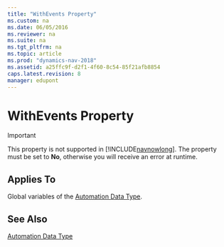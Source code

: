 ```yaml
---
title: "WithEvents Property"
ms.custom: na
ms.date: 06/05/2016
ms.reviewer: na
ms.suite: na
ms.tgt_pltfrm: na
ms.topic: article
ms.prod: "dynamics-nav-2018"
ms.assetid: a25ffc9f-d2f1-4f60-8c54-85f21afb8854
caps.latest.revision: 8
manager: edupont
---
```

# WithEvents Property
> [!IMPORTANT]  
>  This property is not supported in [!INCLUDE[navnowlong](includes/navnowlong_md.md)]. The property must be set to **No**, otherwise you will receive an error at runtime.  
  
## Applies To  
 Global variables of the [Automation Data Type](Automation-Data-Type.md).  
  
## See Also  
 [Automation Data Type](Automation-Data-Type.md)